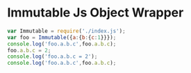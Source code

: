 Immutable Js Object Wrapper
==========================


``` js
var Immutable = require('./index.js');
var foo = Immutable({a:{b:{c:1}}});
console.log('foo.a.b.c',foo.a.b.c);
foo.a.b.c = 2;
console.log('foo.a.b.c = 2');
console.log('foo.a.b.c',foo.a.b.c);
```